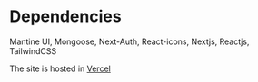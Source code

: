 # Dependencies

Mantine UI, Mongoose, Next-Auth, React-icons, Nextjs, Reactjs, TailwindCSS

The site is hosted in <a href="https://comportal.vercel.app">Vercel</a>
